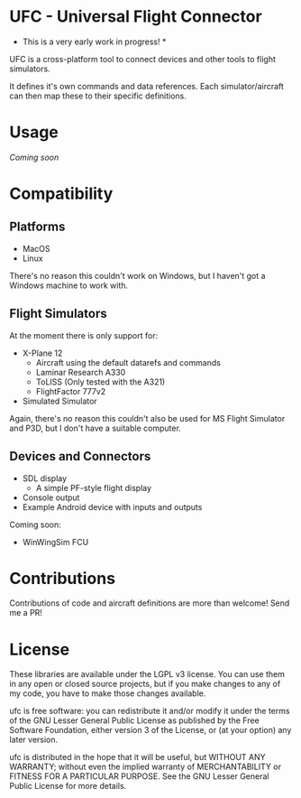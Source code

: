UFC - Universal Flight Connector
==

* This is a very early work in progress! *

UFC is a cross-platform tool to connect devices and other tools to flight simulators.

It defines it's own commands and data references. Each simulator/aircraft can then map these to their specific definitions.

Usage
===
*Coming soon*

Compatibility
===

Platforms
--
* MacOS
* Linux

There's no reason this couldn't work on Windows, but I haven't got a Windows machine to work with.

Flight Simulators
--
At the moment there is only support for:
* X-Plane 12
  * Aircraft using the default datarefs and commands
  * Laminar Research A330
  * ToLISS (Only tested with the A321)
  * FlightFactor 777v2
* Simulated Simulator

Again, there's no reason this couldn't also be used for MS Flight Simulator and P3D, but I don't have a suitable computer.

Devices and Connectors
--
* SDL display
  * A simple PF-style flight display
* Console output
* Example Android device with inputs and outputs

Coming soon:
* WinWingSim FCU

Contributions
==
Contributions of code and aircraft definitions are more than welcome! Send me a PR!

License
==

These libraries are available under the LGPL v3 license. You can use them
in any open or closed source projects, but if you make changes to any of
my code, you have to make those changes available.

ufc is free software: you can redistribute it and/or modify
it under the terms of the GNU Lesser General Public License as published by
the Free Software Foundation, either version 3 of the License, or
(at your option) any later version.

ufc is distributed in the hope that it will be useful,
but WITHOUT ANY WARRANTY; without even the implied warranty of
MERCHANTABILITY or FITNESS FOR A PARTICULAR PURPOSE.  See the
GNU Lesser General Public License for more details.
